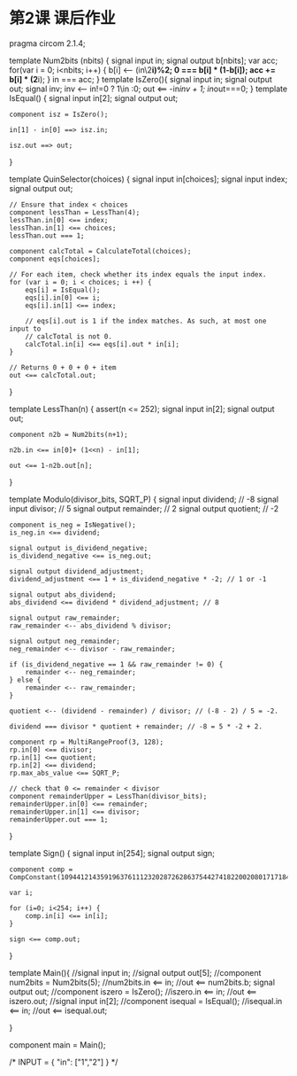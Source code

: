 # 第2课 课后作业
pragma circom 2.1.4;

template Num2bits (nbits) {
    signal input in;
    signal output b[nbits];
    var acc;
    for(var i = 0; i<nbits; i++)
    {
        b[i] <-- (in\2**i)%2;
        0 === b[i] * (1-b[i]);
        acc += b[i] * (2**i);
    }
    in === acc;
}
template IsZero(){
    signal input in;
    signal output out;
    signal inv;
    inv <-- in!=0 ? 1\in :0;
    out <== -in*inv + 1;
    in*out===0; 
}
template IsEqual() {
    signal input in[2];
    signal output out;

    component isz = IsZero();

    in[1] - in[0] ==> isz.in;

    isz.out ==> out;
}

template QuinSelector(choices) {
    signal input in[choices];
    signal input index;
    signal output out;
    
    // Ensure that index < choices
    component lessThan = LessThan(4);
    lessThan.in[0] <== index;
    lessThan.in[1] <== choices;
    lessThan.out === 1;

    component calcTotal = CalculateTotal(choices);
    component eqs[choices];

    // For each item, check whether its index equals the input index.
    for (var i = 0; i < choices; i ++) {
        eqs[i] = IsEqual();
        eqs[i].in[0] <== i;
        eqs[i].in[1] <== index;

        // eqs[i].out is 1 if the index matches. As such, at most one input to
        // calcTotal is not 0.
        calcTotal.in[i] <== eqs[i].out * in[i];
    }

    // Returns 0 + 0 + 0 + item
    out <== calcTotal.out;
}

template LessThan(n) {
    assert(n <= 252);
    signal input in[2];
    signal output out;

    component n2b = Num2bits(n+1);

    n2b.in <== in[0]+ (1<<n) - in[1];

    out <== 1-n2b.out[n];
}

template Modulo(divisor_bits, SQRT_P) {
    signal input dividend; // -8
    signal input divisor; // 5
    signal output remainder; // 2
    signal output quotient; // -2

    component is_neg = IsNegative();
    is_neg.in <== dividend;

    signal output is_dividend_negative;
    is_dividend_negative <== is_neg.out;

    signal output dividend_adjustment;
    dividend_adjustment <== 1 + is_dividend_negative * -2; // 1 or -1

    signal output abs_dividend;
    abs_dividend <== dividend * dividend_adjustment; // 8

    signal output raw_remainder;
    raw_remainder <-- abs_dividend % divisor;
    
    signal output neg_remainder;
    neg_remainder <-- divisor - raw_remainder;

    if (is_dividend_negative == 1 && raw_remainder != 0) {
        remainder <-- neg_remainder;
    } else {
        remainder <-- raw_remainder;
    }

    quotient <-- (dividend - remainder) / divisor; // (-8 - 2) / 5 = -2.

    dividend === divisor * quotient + remainder; // -8 = 5 * -2 + 2.

    component rp = MultiRangeProof(3, 128);
    rp.in[0] <== divisor;
    rp.in[1] <== quotient;
    rp.in[2] <== dividend;
    rp.max_abs_value <== SQRT_P;

    // check that 0 <= remainder < divisor
    component remainderUpper = LessThan(divisor_bits);
    remainderUpper.in[0] <== remainder;
    remainderUpper.in[1] <== divisor;
    remainderUpper.out === 1;
}

template Sign() {
    signal input in[254];
    signal output sign;

    component comp = CompConstant(10944121435919637611123202872628637544274182200208017171849102093287904247808);

    var i;

    for (i=0; i<254; i++) {
        comp.in[i] <== in[i];
    }

    sign <== comp.out;
}

template Main(){
    //signal input in;
    //signal output out[5];
    //component num2bits = Num2bits(5);
    //num2bits.in <== in;
    //out <== num2bits.b;
    signal output out;
    //component iszero = IsZero();
    //iszero.in <== in;
    //out <== iszero.out;
    //signal input in[2];
    //component isequal = IsEqual();
    //isequal.in <== in;
    //out <== isequal.out;
   
    
}


component main  = Main();

/* INPUT = {
    "in": ["1","2"]
} */


